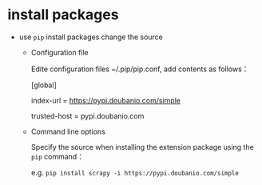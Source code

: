 # install packages
+ use `pip` install packages change the source

    - Configuration file

      Edite configuration files ~/.pip/pip.conf, add contents as follows：

      [global]

      index-url = https://pypi.doubanio.com/simple

      trusted-host = pypi.doubanio.com

    - Command line options

      Specify the source when installing the extension package using the `pip` command：

      e.g. `pip install scrapy -i https://pypi.doubanio.com/simple`
